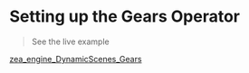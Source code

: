# Setting up the Gears Operator

> See the live example

[zea_engine_DynamicScenes_Gears](https://codesandbox.io/embed/zeaenginedynamicscenesgears-4yhoz?fontsize=14&theme=dark ':include :type=iframe width=100% height=600px allow="accelerometer; ambient-light-sensor; camera; encrypted-media; geolocation; gyroscope; hid; microphone; midi; payment; usb; vr; xr" sandbox="allow-forms allow-modals allow-popups allow-presentation allow-same-origin allow-scripts"')


